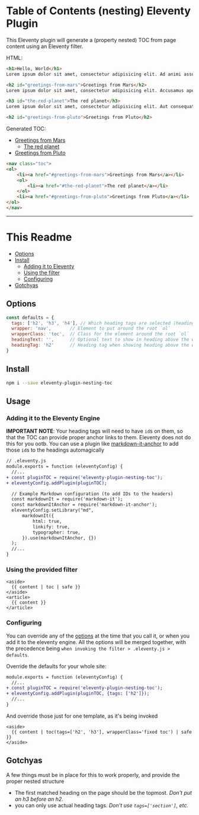# Table of Contents (nesting) Eleventy Plugin

This Eleventy plugin will generate a (property nested) TOC from page content using an Eleventy filter.

HTML:
```html
<h1>Hello, World</h1>
Lorem ipsum dolor sit amet, consectetur adipisicing elit. Ad animi assumenda consequuntur debitis ea eligendi eos hic necessitatibus, odio recusandae rem similique, totam unde. Asperiores cumque facere nisi quibusdam vitae.

<h2 id="greetings-from-mars">Greetings from Mars</h2>
Lorem ipsum dolor sit amet, consectetur adipisicing elit. Accusamus aperiam at blanditiis dolorem ea, eius impedit maxime non omnis quia repudiandae sit, suscipit vel veniam voluptas. Dignissimos eos porro sit.

<h3 id="the-red-planet">The red planet</h3>
Lorem ipsum dolor sit amet, consectetur adipisicing elit. Aut consequatur dicta doloremque est iure minima placeat recusandae sit. Dolorum quis quod sequi! Commodi cupiditate debitis, dolore error excepturi nulla optio.

<h2 id="greetings-from-pluto">Greetings from Pluto</h2>

```

Generated TOC:
* [Greetings from Mars](#greetings-from-mars)
  * [The red planet](#the-red-planet)
* [Greetings from Pluto](#greetings-from-pluto)
```html
<nav class="toc">
<ol>
    <li><a href="#greetings-from-mars">Greetings from Mars</a></li>
    <ol>
        <li><a href="#the-red-planet">The red planet</a></li>
    </ol>
    <li><a href="#greetings-from-pluto">Greetings from Pluto</a></li>
</ol>
</nav>

```

<hr>

# This Readme

* [Options](#options)
* [Install](#install)
  * [Adding it to Eleventy](#adding-it-to-the-eleventy-engine)
  * [Using the filter](#using-the-provided-filter)
  * [Configuring](#configuring)
* [Gotchyas](#gotchyas)


## Options

```javascript
const defaults = {
  tags: ['h2', 'h3', 'h4'], // Which heading tags are selected (headings must each have an ID attribute)
  wrapper: 'nav',       // Element to put around the root `ol`
  wrapperClass: 'toc',  // Class for the element around the root `ol`
  headingText: '',      // Optional text to show in heading above the wrapper element
  headingTag: 'h2'      // Heading tag when showing heading above the wrapper element
}
```

## Install

```sh
npm i --save eleventy-plugin-nesting-toc
```

## Usage

### Adding it to the Eleventy Engine

**IMPORTANT NOTE**: Your heading tags will need to have `id`s on them, so that the TOC can provide proper anchor links to them. Eleventy does not do this for you ootb. You can use a plugin like [markdown-it-anchor](https://www.npmjs.com/package/markdown-it-anchor) to add those `id`s to the headings automagically

```diff
// .eleventy.js
module.exports = function (eleventyConfig) {
  //...
+ const pluginTOC = require('eleventy-plugin-nesting-toc');
+ eleventyConfig.addPlugin(pluginTOC);

  // Example Markdown configuration (to add IDs to the headers)
  const markdownIt = require('markdown-it');
  const markdownItAnchor = require('markdown-it-anchor');
  eleventyConfig.setLibrary("md",
      markdownIt({
          html: true,
          linkify: true,
          typographer: true,
      }).use(markdownItAnchor, {})
  );
  //...
}
```

### Using the provided filter

```nunjucks
<aside>
  {{ content | toc | safe }}
</aside>
<article>
  {{ content }}
</article>
```

### Configuring

You can override any of the [options](#options) at the time that you call it, or when you add it to the eleventy engine. All the options will be merged together, with the precedence being `when invoking the filter > .eleventy.js > defaults`.

Override the defaults for your whole site:

```diff
module.exports = function (eleventyConfig) {
  //...
+ const pluginTOC = require('eleventy-plugin-nesting-toc');
+ eleventyConfig.addPlugin(pluginTOC, {tags: ['h2']});
  //...
}
```

And override those just for one template, as it's being invoked

```nunjucks
<aside>
  {{ content | toc(tags=['h2', 'h3'], wrapperClass='fixed toc') | safe }}
</aside>
```


## Gotchyas

A few things must be in place for this to work properly, and provide the proper nested structure

* The first matched heading on the page should be the topmost. _Don't put an h3 before an h2_.
* you can only use actual heading tags. _Don't use `tags=['section']`, etc._
